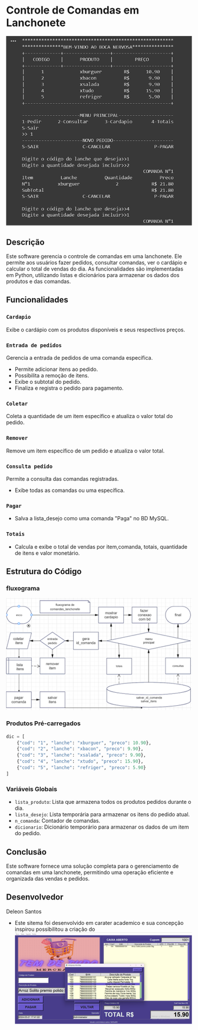 # Controle de Comandas em Lanchonete
![Comanda](img/comanda_img.png)

## Descrição
Este software gerencia o controle de comandas em uma lanchonete. Ele permite aos usuários fazer pedidos, consultar comandas, ver o cardápio e calcular o total de vendas do dia. As funcionalidades são implementadas em Python, utilizando listas e dicionários para armazenar os dados dos produtos e das comandas.

## Funcionalidades

### `Cardapio`
Exibe o cardápio com os produtos disponíveis e seus respectivos preços.

### `Entrada de pedidos`
Gerencia a entrada de pedidos de uma comanda específica.
- Permite adicionar itens ao pedido.
- Possibilita a remoção de itens.
- Exibe o subtotal do pedido.
- Finaliza e registra o pedido para pagamento.

### `Coletar`
Coleta a quantidade de um item específico e atualiza o valor total do pedido.

### `Remover`
Remove um item específico de um pedido e atualiza o valor total.

### `Consulta pedido`
Permite a consulta das comandas registradas.
- Exibe todas as comandas ou uma específica.

### `Pagar`
- Salva a lista_desejo como uma comanda "Paga" no BD MySQL.

### `Totais`
- Calcula e exibe o total de vendas por item,comanda, totais, quantidade de itens e valor monetário.

## Estrutura do Código

### fluxograma
![fluxograma](img/captura.png)
### Produtos Pré-carregados
```python
dic = [
    {"cod": "1", "lanche": "xburguer", "preco": 10.90},
    {"cod": "2", "lanche": "xbacon", "preco": 9.90},
    {"cod": "3", "lanche": "xsalada", "preco": 9.90},
    {"cod": "4", "lanche": "xtudo", "preco": 15.90},
    {"cod": "5", "lanche": "refriger", "preco": 5.90}
]
```
### Variáveis Globais
- `lista_produto`: Lista que armazena todos os produtos pedidos durante o dia.
- `lista_desejo`: Lista temporária para armazenar os itens do pedido atual.
- `n_comanda`: Contador de comandas.
- `dicionario`: Dicionário temporário para armazenar os dados de um item do pedido.
## Conclusão
Este software fornece uma solução completa para o gerenciamento de comandas em uma lanchonete, permitindo uma operação eficiente e organizada das vendas e pedidos.

## Desenvolvedor
Deleon Santos
- Este sitema foi desenvolvido em carater academico e sua concepção inspirou possibilitou a criação do ![App Vendas](/img/img2.png)



